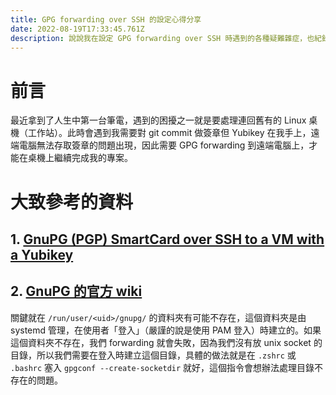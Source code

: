 ```yaml
---
title: GPG forwarding over SSH 的設定心得分享
date: 2022-08-19T17:33:45.761Z
description: 說說我在設定 GPG forwarding over SSH 時遇到的各種疑難雜症，也紀錄下來設定的流程，避免自己以後忘記。
---
```

# 前言
最近拿到了人生中第一台筆電，遇到的困擾之一就是要處理連回舊有的 Linux 桌機（工作站）。此時會遇到我需要對 git commit 做簽章但 Yubikey 在我手上，遠端電腦無法存取簽章的問題出現，因此需要 GPG forwarding 到遠端電腦上，才能在桌機上繼續完成我的專案。

# 大致參考的資料
## 1. [GnuPG (PGP) SmartCard over SSH to a VM with a Yubikey](https://dev.to/leehambley/gnupg-pgp-smartcard-over-ssh-to-a-vm-with-a-yubikey-kio)
## 2. [GnuPG 的官方 wiki](https://wiki.gnupg.org/AgentForwarding)
關鍵就在 `/run/user/<uid>/gnupg/` 的資料夾有可能不存在，這個資料夾是由 systemd 管理，在使用者「登入」（嚴謹的說是使用 PAM 登入）時建立的。如果這個資料夾不存在，我們 forwarding 就會失敗，因為我們沒有放 unix socket 的目錄，所以我們需要在登入時建立這個目錄，具體的做法就是在 `.zshrc` 或 `.bashrc` 塞入 `gpgconf --create-socketdir` 就好，這個指令會想辦法處理目錄不存在的問題。
